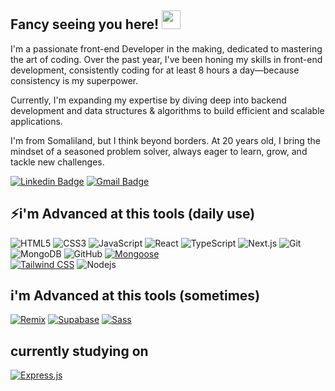 ## Fancy seeing you here! <img src="https://raw.githubusercontent.com/aemmadi/aemmadi/master/wave.gif" width="30">

I'm a passionate front-end Developer in the making, dedicated to mastering the art of coding. Over the past year, I've been honing my skills in front-end development, consistently coding for at least 8 hours a day—because consistency is my superpower.

Currently, I'm expanding my expertise by diving deep into backend development and data structures & algorithms to build efficient and scalable applications.

I'm from Somaliland, but I think beyond borders. At 20 years old, I bring the mindset of a seasoned problem solver, always eager to learn, grow, and tackle new challenges.


[![Linkedin Badge](https://img.shields.io/badge/-Kadar%20Bache-blue?style=flat-square&logo=linkedin&logoColor=white&link=https://www.linkedin.com/in/kadar-bache-5b53ba236/)](https://www.linkedin.com/in/kadar-bache-5b53ba236/)
[![Gmail Badge](https://img.shields.io/badge/-khadarpaashe123@gmail.com-c14438?style=flat-square&logo=Gmail&logoColor=white&link=khadarpaashe123@gmail.com)](khadarpaashe123@gmail.com)

## ⚡i'm Advanced at this tools (daily use)
![HTML5](https://img.shields.io/badge/-HTML5-E34F26?style=flat-square&logo=html5&logoColor=white) 
![CSS3](https://img.shields.io/badge/-CSS3-1572B6?style=flat-square&logo=css3) 
![JavaScript](https://img.shields.io/badge/-JavaScript-black?style=flat-square&logo=javascript) 
![React](https://img.shields.io/badge/-React-black?style=flat-square&logo=react) 
![TypeScript](https://img.shields.io/badge/-TypeScript-white?style=flat-square&logo=typescript) 
![Next.js](https://img.shields.io/badge/-Next.js-black?style=flat-square&logo=next.js) 
![Git](https://img.shields.io/badge/-Git-black?style=flat-square&logo=git) 
![MongoDB](https://img.shields.io/badge/-MongoDB-black?style=flat-square&logo=mongodb) 
![GitHub](https://img.shields.io/badge/-GitHub-181717?style=flat-square&logo=github) 
[![Mongoose](https://img.shields.io/badge/-Mongoose-red?style=flat-square&logo=mongoose)]()  
[![Tailwind CSS](https://img.shields.io/badge/-Tailwind%20CSS-0ea5e9?style=flat-square&logo=tailwindcss&logoColor=white)]() 
![Nodejs](https://img.shields.io/badge/-Nodejs-black?style=flat-square&logo=Node.js)  

## i'm Advanced at this tools (sometimes)
[![Remix](https://img.shields.io/badge/-Remix-black?style=flat-square&logo=remix)]() 
[![Supabase](https://img.shields.io/badge/-Supabase-green?style=flat-square&logo=supabase)]() 
[![Sass](https://img.shields.io/badge/-Sass-cc6699?style=flat-square&logo=sass&logoColor=white)]() 

## currently studying on 
[![Express.js](https://img.shields.io/badge/-Express.js-gray?style=flat-square&logo=express)]()  
